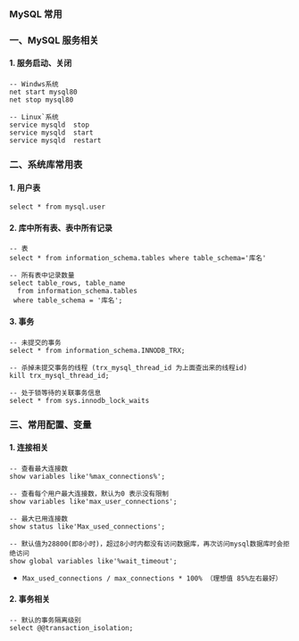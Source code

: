 ### MySQL 常用
### 一、MySQL 服务相关
#### 1. 服务启动、关闭
```
-- Windws系统
net start mysql80
net stop mysql80

-- Linux`系统
service mysqld  stop
service mysqld  start
service mysqld  restart
```

### 二、系统库常用表
#### 1. 用户表
```
select * from mysql.user
```

#### 2. 库中所有表、表中所有记录
```
-- 表
select * from information_schema.tables where table_schema='库名'

-- 所有表中记录数量
select table_rows, table_name
  from information_schema.tables
 where table_schema = '库名';
```

#### 3. 事务
```
-- 未提交的事务
select * from information_schema.INNODB_TRX;

-- 杀掉未提交事务的线程 (trx_mysql_thread_id 为上面查出来的线程id)
kill trx_mysql_thread_id;

-- 处于锁等待的关联事务信息
select * from sys.innodb_lock_waits 
```



### 三、常用配置、变量
#### 1. 连接相关
```
-- 查看最大连接数
show variables like'%max_connections%';

-- 查看每个用户最大连接数，默认为0 表示没有限制
show variables like'max_user_connections';

-- 最大已用连接数
show status like'Max_used_connections';

-- 默认值为28800(即8小时)，超过8小时内都没有访问数据库，再次访问mysql数据库时会拒绝访问
show global variables like'%wait_timeout';
```


* `Max_used_connections / max_connections * 100% （理想值 85%左右最好） `


#### 2. 事务相关
```
-- 默认的事务隔离级别
select @@transaction_isolation;
```
